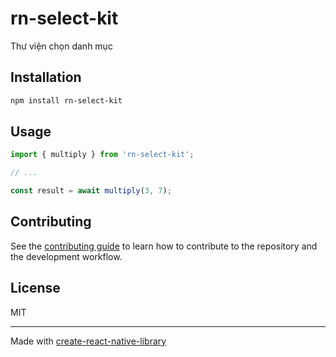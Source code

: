 # rn-select-kit

Thư viện chọn danh mục

## Installation

```sh
npm install rn-select-kit
```

## Usage

```js
import { multiply } from 'rn-select-kit';

// ...

const result = await multiply(3, 7);
```

## Contributing

See the [contributing guide](CONTRIBUTING.md) to learn how to contribute to the repository and the development workflow.

## License

MIT

---

Made with [create-react-native-library](https://github.com/callstack/react-native-builder-bob)
